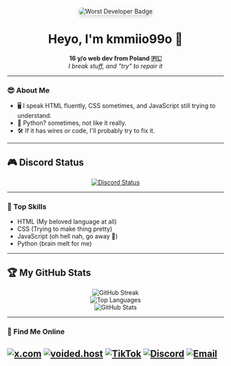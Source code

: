 <p align="center">
  <img src="https://img.shields.io/badge/💥_Worst_Developer-🔥_Caution-red?style=for-the-badge&logo=github&logoColor=white" alt="Worst Developer Badge" style="border-radius: 12px; box-shadow: 0 4px 8px rgba(0,0,0,0.15);">
</p>
<h1 align="center">Heyo, I'm kmmiio99o 👋</h1>

<p align="center">
  <b>16 y/o web dev from Poland 🇵🇱</b><br>
  <i>I break stuff, and "try" to repair it</i>
</p>

---

### 😎 About Me

- 🖥️ I speak HTML fluently, CSS sometimes, and JavaScript still trying to understand.
- 🐍 Python? sometimes, not like it really.
- 🛠️ If it has wires or code, I'll probably try to fix it.

---

## 🎮 Discord Status

<p align="center">
  <a href="https://discord.com/users/879393496627306587">
    <img src="https://lanyard-profile-readme.vercel.app/api/879393496627306587?theme=dark&bg=1a1b27&animated=true&hideDiscrim=true&borderRadius=15px" alt="Discord Status"/>
  </a>
</p>

---

### 🌟 Top Skills

- HTML (My beloved language at all)
- CSS (Trying to make thing pretty)
- JavaScript (oh hell nah, go away 🥀)
- Python (brain melt for me)

---

## 🏆 My GitHub Stats

<p align="center">
  <img src="https://github-readme-streak-stats.herokuapp.com/?user=kmmiio99o&theme=radical" alt="GitHub Streak" />
  <br>
  <img src="https://github-readme-stats.vercel.app/api/top-langs?username=kmmiio99o&show_icons=true&locale=en&layout=compact&theme=radical" alt="Top Languages" />
  <br>
  <img src="https://github-readme-stats.vercel.app/api?username=kmmiio99o&show_icons=true&locale=en&theme=radical" alt="GitHub Stats" />
</p>

---

### 🔗 Find Me Online

[![x.com](https://img.shields.io/badge/x-1da1f2?style=for-the-badge&logo=x)](https://x.com/kmmiio99o)
[![voided.host](https://img.shields.io/badge/voided.host-181717?style=for-the-badge&logo=github)](https://voided.host/kmmiio99o)
[![TikTok](https://img.shields.io/badge/TikTok-black?style=for-the-badge&logo=tiktok)](https://www.tiktok.com/@kmmiio99o.dev)
[![Discord](https://img.shields.io/badge/Discord-5865F2?style=for-the-badge&logo=discord&logoColor=white)](https://discord.com/users/879393496627306587)
[![Email](https://img.shields.io/badge/Email-EA4335?style=for-the-badge&logo=gmail&logoColor=white)](mailto:kmmiio99o@gmail.com)
---
